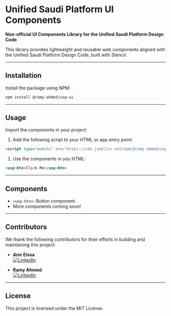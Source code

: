 # Unified Saudi Platform UI Components

**Non-official UI Components Library for the Unified Saudi Platform Design Code**

This library provides lightweight and reusable web components aligned with the Unified Saudi Platform Design Code, built with Stencil.

---

## Installation

Install the package using NPM:

```bash
npm install @ramy-ahmed/usp-ui
```

---

## Usage

Import the components in your project:

1. Add the following script to your HTML or app entry point:

```html
<script type="module" src="https://cdn.jsdelivr.net/npm/@ramy-ahmed/usp-ui/dist/usp-ui/usp-ui.esm.js"></script>
```

1. Use the components in you HTML:

```html
<usp-btn>Click Me</usp-btn>
```

---

## Components

- `<usp-btn>`: Button component.
- More components coming soon!

---

## Contributors

We thank the following contributors for their efforts in building and maintaining this project:

- **Amr Eissa**  
  [![LinkedIn](https://img.shields.io/badge/LinkedIn-Profile-blue?logo=linkedin)](https://www.linkedin.com/in/ramyahm)

- **Ramy Ahmed**  
  [![LinkedIn](https://img.shields.io/badge/LinkedIn-Profile-blue?logo=linkedin)](https://www.linkedin.com/in/engamreissa)

---

## License

This project is licensed under the MIT License.
